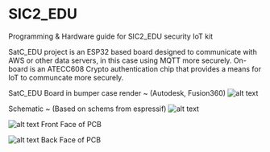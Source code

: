 # SIC2_EDU
Programming &amp; Hardware guide for SIC2_EDU security IoT kit 

SatC_EDU project is an ESP32 based board designed to communicate with AWS or other data servers, in this case using MQTT more securely. On-board is an ATECC608 Crypto authentication chip that provides a means for IoT to communcate more securely.

SatC_EDU Board in bumper case render ~ (Autodesk, Fusion360)
![alt text](https://github.com/Pluto-110/SIC2_EDU/blob/main/pics/Render_white.png?raw=true)

Schematic ~ (Based on schems from espressif)
![alt text](https://github.com/Pluto-110/SIC2_EDU/blob/main/pics/REV4_schem.JPG?raw=true)

![alt text](https://github.com/Pluto-110/SIC2_EDU/blob/main/pics/PCB_front.JPG?raw=true)
Front Face of PCB

![alt text](https://github.com/Pluto-110/SIC2_EDU/blob/main/pics/PCB_back.JPG?raw=true)
Back Face of PCB
